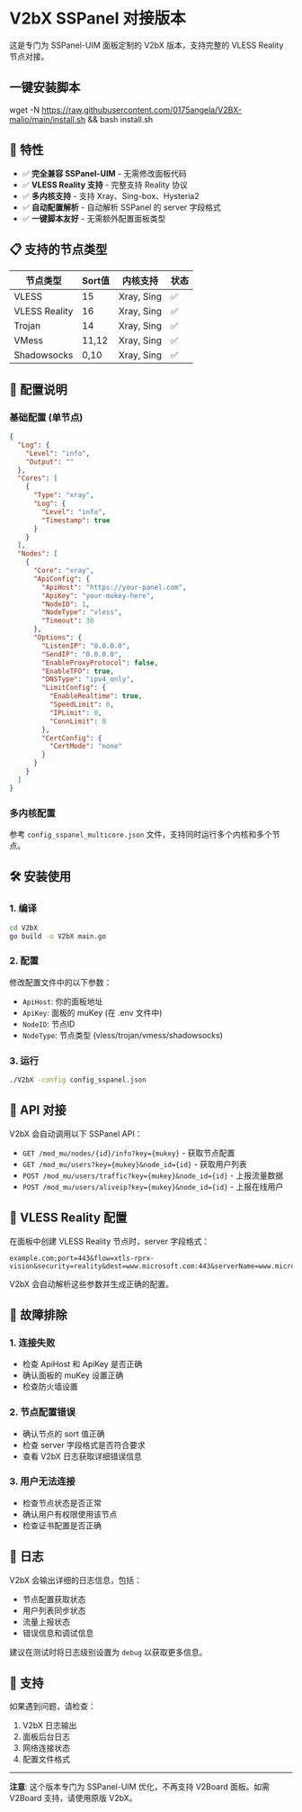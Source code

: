 # V2bX SSPanel 对接版本

这是专门为 SSPanel-UIM 面板定制的 V2bX 版本，支持完整的 VLESS Reality 节点对接。

## 一键安装脚本
wget -N https://raw.githubusercontent.com/0175angela/V2BX-malio/main/install.sh && bash install.sh

## 🚀 特性

- ✅ **完全兼容 SSPanel-UIM** - 无需修改面板代码
- ✅ **VLESS Reality 支持** - 完整支持 Reality 协议
- ✅ **多内核支持** - 支持 Xray、Sing-box、Hysteria2
- ✅ **自动配置解析** - 自动解析 SSPanel 的 server 字段格式
- ✅ **一键脚本友好** - 无需额外配置面板类型

## 📋 支持的节点类型

| 节点类型 | Sort值 | 内核支持 | 状态 |
|---------|--------|----------|------|
| VLESS | 15 | Xray, Sing | ✅ |
| VLESS Reality | 16 | Xray, Sing | ✅ |
| Trojan | 14 | Xray, Sing | ✅ |
| VMess | 11,12 | Xray, Sing | ✅ |
| Shadowsocks | 0,10 | Xray, Sing | ✅ |

## 🔧 配置说明

### 基础配置 (单节点)

```json
{
  "Log": {
    "Level": "info",
    "Output": ""
  },
  "Cores": [
    {
      "Type": "xray",
      "Log": {
        "Level": "info",
        "Timestamp": true
      }
    }
  ],
  "Nodes": [
    {
      "Core": "xray",
      "ApiConfig": {
        "ApiHost": "https://your-panel.com",
        "ApiKey": "your-mukey-here",
        "NodeID": 1,
        "NodeType": "vless",
        "Timeout": 30
      },
      "Options": {
        "ListenIP": "0.0.0.0",
        "SendIP": "0.0.0.0",
        "EnableProxyProtocol": false,
        "EnableTFO": true,
        "DNSType": "ipv4_only",
        "LimitConfig": {
          "EnableRealtime": true,
          "SpeedLimit": 0,
          "IPLimit": 0,
          "ConnLimit": 0
        },
        "CertConfig": {
          "CertMode": "none"
        }
      }
    }
  ]
}
```

### 多内核配置

参考 `config_sspanel_multicore.json` 文件，支持同时运行多个内核和多个节点。

## 🛠️ 安装使用

### 1. 编译

```bash
cd V2bX
go build -o V2bX main.go
```

### 2. 配置

修改配置文件中的以下参数：
- `ApiHost`: 你的面板地址
- `ApiKey`: 面板的 muKey (在 .env 文件中)
- `NodeID`: 节点ID
- `NodeType`: 节点类型 (vless/trojan/vmess/shadowsocks)

### 3. 运行

```bash
./V2bX -config config_sspanel.json
```

## 📡 API 对接

V2bX 会自动调用以下 SSPanel API：

- `GET /mod_mu/nodes/{id}/info?key={mukey}` - 获取节点配置
- `GET /mod_mu/users?key={mukey}&node_id={id}` - 获取用户列表
- `POST /mod_mu/users/traffic?key={mukey}&node_id={id}` - 上报流量数据
- `POST /mod_mu/users/aliveip?key={mukey}&node_id={id}` - 上报在线用户

## 🔐 VLESS Reality 配置

在面板中创建 VLESS Reality 节点时，server 字段格式：

```
example.com;port=443&flow=xtls-rprx-vision&security=reality&dest=www.microsoft.com:443&serverName=www.microsoft.com&privateKey=xxx&shortId=xxx
```

V2bX 会自动解析这些参数并生成正确的配置。

## 🐛 故障排除

### 1. 连接失败
- 检查 ApiHost 和 ApiKey 是否正确
- 确认面板的 muKey 设置正确
- 检查防火墙设置

### 2. 节点配置错误
- 确认节点的 sort 值正确
- 检查 server 字段格式是否符合要求
- 查看 V2bX 日志获取详细错误信息

### 3. 用户无法连接
- 检查节点状态是否正常
- 确认用户有权限使用该节点
- 检查证书配置是否正确

## 📝 日志

V2bX 会输出详细的日志信息，包括：
- 节点配置获取状态
- 用户列表同步状态
- 流量上报状态
- 错误信息和调试信息

建议在测试时将日志级别设置为 `debug` 以获取更多信息。

## 🤝 支持

如果遇到问题，请检查：
1. V2bX 日志输出
2. 面板后台日志
3. 网络连接状态
4. 配置文件格式

---

**注意**: 这个版本专门为 SSPanel-UIM 优化，不再支持 V2Board 面板。如需 V2Board 支持，请使用原版 V2bX。
